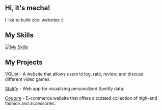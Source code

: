 ## Hi, it's mecha!

I like to build cool websites :)

## My Skills

[![My Skills](https://skillicons.dev/icons?i=ts,js,html,css,react,nextjs,nodejs,mysql,prisma,tailwind,astro,python,java,express,mongodb)](https://skillicons.dev)

## My Projects

[VGList](https://www.vglist.org/) - A website that allows users to log, rate, review, and discuss different video games. 

[Statify](https://github.com/mechakin/statify/) - Web app for visualizing personalized Spotify data.

[Couture](https://github.com/mechakin/couture/) - E-commerce website that offers a curated collection of high-end fashion and accessories. 
